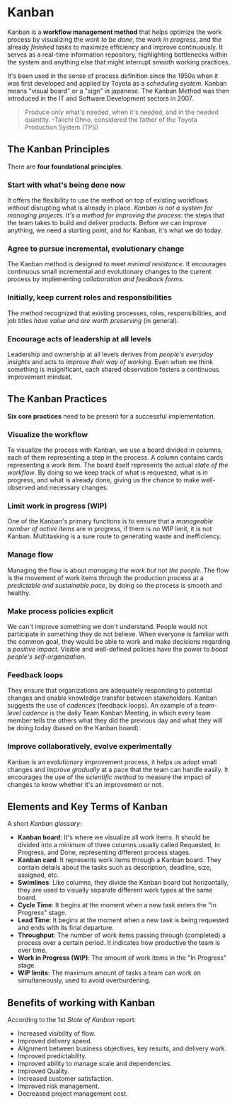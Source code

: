 # Kanban

Kanban is a **workflow management method** that helps optimize the work process by visualizing the *work to be done*, the *work in progress*, and the already *finished tasks* to maximize efficiency and improve continuously. It serves as a real-time information repository, highlighting bottlenecks within the system and anything else that might interrupt smooth working practices.

It's been used in the sense of process definition since the 1950s when it was first developed and applied by Toyota as a *scheduling system*. Kanban means "visual board" or a "sign" in japanese. The Kanban Method was then introduced in the IT and Software Development sectors in 2007.

>Produce only what's needed, when it's needed, and in the needed quantity. -Taiichi Ohno, considered the father of the Toyota Production System (TPS)

## The Kanban Principles

There are **four foundational principles**.

### Start with what's being done now

It offers the flexibility to use the method on top of existing workflows without disrupting what is already in place. *Kanban is not a system for managing projects. It's a method for improving the process*: the steps that the team takes to build and deliver products. Before we can improve anything, we need a starting point, and for Kanban, it's what we do today.

### Agree to pursue incremental, evolutionary change

The Kanban method is designed to meet *minimal resistance*. It encourages continuous small incremental and evolutionary changes to the current process by implementing *collaboration and feedback forms*.

### Initially, keep current roles and responsibilities

The method recognized that existing processes, roles, responsibilities, and job titles *have value and are worth preserving* (in general).

### Encourage acts of leadership at all levels

Leadership and ownership at all levels derives from *people's everyday insights* and acts to *improve their way of working*. Even when we think something is insignificant, each shared observation fosters a continuous improvement mindset.

## The Kanban Practices

**Six core practices** need to be present for a successful implementation.

### Visualize the workflow

To visualize the process with Kanban, we use a board divided in columns, each of them representing a step in the process. A column contains cards representing a work item. The board itself represents the actual *state of the workflow*. By doing so we keep track of what is requested, what is in progress, and what is already done, giving us the chance to make well-observed and necessary changes.

### Limit work in progress (WIP)

One of the Kanban's primary functions is to ensure that a *manageable number of active items* are in progress, if there is no WIP limit, it is not Kanban. Multitasking is a sure route to generating waste and inefficiency.

### Manage flow

Managing the flow is about *managing the work but not the people*. The flow is the movement of work items through the production process at a *predictable and sustainable pace*, by doing so the process is smooth and healthy.

### Make process policies explicit

We can't improve something we don't understand. People would not participate in something they do not believe. When everyone is familiar with the common goal, they would be able to work and make decisions regarding a *positive impact*. Visible and well-defined policies have the power to *boost people's self-organization*.

### Feedback loops

They ensure that organizations are adequately responding to potential changes and enable knowledge transfer between stakeholders. Kanban suggests the use of *cadences* (feedback loops). An example of a *team-level cadence* is the daily Team Kanban Meeting, in which every team member tells the others what they did the previous day and what they will be doing today (based on the Kanban board).

### Improve collaboratively, evolve experimentally

Kanban is an evolutionary improvement process, it helps us adopt small changes and *improve gradually* at a pace that the team can handle easily. It encourages the use of the *scientific method* to measure the impact of changes to know whether it's an improvement or not.

## Elements and Key Terms of Kanban

A short *Kanban glossary*:

- **Kanban board**: It's where we visualize all work items. It should be divided into a minimum of three columns usually called Requested, In Progress, and Done, representing different process stages.
- **Kanban card**: It represents work items through a Kanban board. They contain details about the tasks such as description, deadline, size, assigned, etc.
- **Swimlines**: Like columns, they divide the Kanban board but horizontally, they are used to visually separate different work types at the same board.
- **Cycle Time**: It begins at the moment when a new task enters the "In Progress" stage.
- **Lead Time**: It begins at the moment when a new task is being requested and ends with its final departure.
- **Throughput**: The number of work items passing through (completed) a process over a certain period. It indicates how productive the team is over time.
- **Work in Progress (WIP)**: The amount of work items in the "In Progress" stage.
- **WIP limits**: The maximum amount of tasks a team can work on simultaneously, used to avoid overburdening.

## Benefits of working with Kanban

According to the 1st *State of Kanban* report:

- Increased visibility of flow.
- Improved delivery speed.
- Alignment between business objectives, key results, and delivery work.
- Improved predictability.
- Improved ability to manage scale and dependencies.
- Improved Quality.
- Increased customer satisfaction.
- Improved risk management.
- Decreased project management cost.

<!-- https://kanbanize.com/kanban-resources/getting-started/what-is-kanban -->
<!-- https://www.digite.com/kanban/what-is-kanban/ -->
<!-- https://www.agilealliance.org/glossary/kanban/ -->
